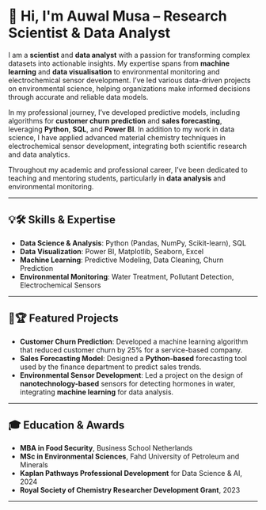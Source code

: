# 👋 Hi, I'm Auwal Musa – Research Scientist & Data Analyst

I am a **scientist** and **data analyst** with a passion for transforming complex datasets into actionable insights. My expertise spans from **machine learning** and **data visualisation** to environmental monitoring and electrochemical sensor development. I’ve led various data-driven projects on environmental science, helping organizations make informed decisions through accurate and reliable data models.

In my professional journey, I’ve developed predictive models, including algorithms for **customer churn prediction** and **sales forecasting**, leveraging **Python**, **SQL**, and **Power BI**. In addition to my work in data science, I have applied advanced material chemistry techniques in electrochemical sensor development, integrating both scientific research and data analytics.

Throughout my academic and professional career, I’ve been dedicated to teaching and mentoring students, particularly in **data analysis** and environmental monitoring.

---

## 💡🛠️ Skills & Expertise
- **Data Science & Analysis**: Python (Pandas, NumPy, Scikit-learn), SQL
- **Data Visualization**: Power BI, Matplotlib, Seaborn, Excel
- **Machine Learning**: Predictive Modeling, Data Cleaning, Churn Prediction
- **Environmental Monitoring**: Water Treatment, Pollutant Detection, Electrochemical Sensors

---

## 🌟🏆 Featured Projects
- **Customer Churn Prediction**: Developed a machine learning algorithm that reduced customer churn by 25% for a service-based company.
- **Sales Forecasting Model**: Designed a **Python-based** forecasting tool used by the finance department to predict sales trends.
- **Environmental Sensor Development**: Led a project on the design of **nanotechnology-based** sensors for detecting hormones in water, integrating **machine learning** for data analysis.

---

## 🎓 Education & Awards
- **MBA in Food Security**, Business School Netherlands
- **MSc in Environmental Sciences**, Fahd University of Petroleum and Minerals
- **Kaplan Pathways Professional Development** for Data Science & AI, 2024
- **Royal Society of Chemistry Researcher Development Grant**, 2023

---

